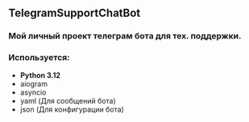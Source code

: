 ## TelegramSupportChatBot
### Мой личный проект телеграм бота для тех. поддержки.

### Используется:
 - **Python 3.12**
 - aiogram
 - asyncio
 - yaml (Для сообщений бота)
 - json (Для конфигурации бота)
